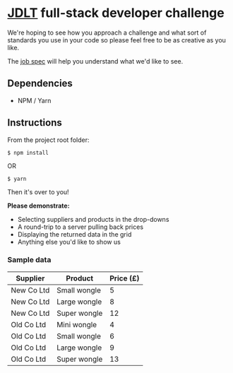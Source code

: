 # [JDLT](https://jdlt.co.uk) full-stack developer challenge

We're hoping to see how you approach a challenge and what sort of standards you use in your code so please feel free to be as creative as you like.

The [job spec](https://jdlt.co.uk/join/full-stack-developer) will help you understand what we'd like to see.

## Dependencies
* NPM / Yarn
## Instructions
From the project root folder:
```
$ npm install
```
OR
```
$ yarn
```
Then it's over to you!

**Please demonstrate:**
* Selecting suppliers and products in the drop-downs
* A round-trip to a server pulling back prices
* Displaying the returned data in the grid
* Anything else you'd like to show us

### Sample data

| Supplier    | Product      | Price (£) |
| ------------|--------------|-----------|
| New Co Ltd  | Small wongle | 5         |
| New Co Ltd  | Large wongle | 8         |
| New Co Ltd  | Super wongle | 12        |
| Old Co Ltd  | Mini wongle  | 4         |
| Old Co Ltd  | Small wongle | 6         |
| Old Co Ltd  | Large wongle | 9         |
| Old Co Ltd  | Super wongle | 13        |
